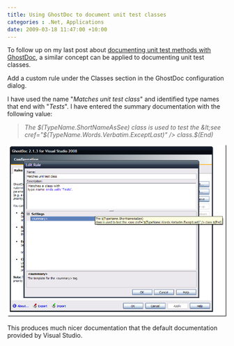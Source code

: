 ```yaml
---
title: Using GhostDoc to document unit test classes
categories : .Net, Applications
date: 2009-03-18 11:47:00 +10:00
---
```


To follow up on my last post about [documenting unit test methods with GhostDoc][0], a similar concept can be applied to documenting unit test classes.

Add a custom rule under the Classes section in the GhostDoc configuration dialog.

I have used the name "_Matches unit test class_" and identified type names that end with "_Tests_". I have entered the summary documentation with the following value:

> _The $(TypeName.ShortNameAsSee)   
> class is used to test the &lt;see cref="$(TypeName.Words.Verbatim.ExceptLast)" /&gt; class.$(End)_

![Edit Rule dialog][1]

This produces much nicer documentation that the default documentation provided by Visual Studio.

[0]: /2009/03/18/using-ghostdoc-to-document-unit-test-methods/
[1]: /files/WindowsLiveWriter/UsingGhostDoctodocumentunittestclasses_A4F9/image_3.png
